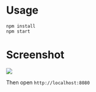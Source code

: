# Usage

```
npm install
npm start
```

# Screenshot

![](https://cloud.githubusercontent.com/assets/2386165/16711968/121b44ac-46a9-11e6-9ddc-a3e99c64fa83.gif)

Then open `http://localhost:8080`
